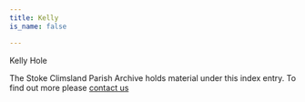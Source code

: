 ```yaml
---
title: Kelly
is_name: false

---
```


Kelly Hole


The Stoke Climsland Parish Archive holds material under this index entry. To find out more please [contact us](/contact/)

